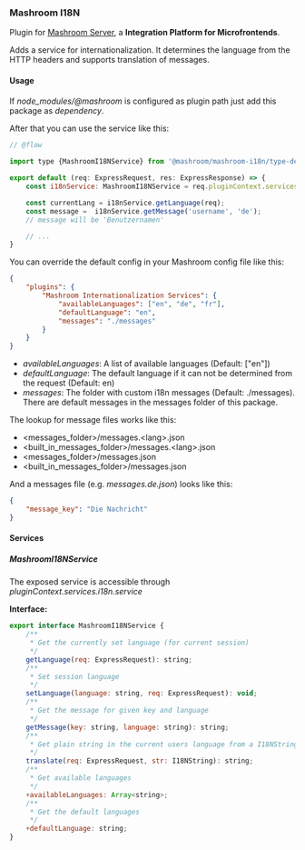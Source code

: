 
### Mashroom I18N

Plugin for [Mashroom Server](https://www.mashroom-server.com), a **Integration Platform for Microfrontends**. 

Adds a service for internationalization. It determines the language from the HTTP headers and
supports translation of messages.

#### Usage

If *node_modules/@mashroom* is configured as plugin path just add this package as _dependency_.

After that you can use the service like this:

```js
// @flow
    
import type {MashroomI18NService} from '@mashroom/mashroom-i18n/type-definitions';

export default (req: ExpressRequest, res: ExpressResponse) => {
    const i18nService: MashroomI18NService = req.pluginContext.services.i18n.service;

    const currentLang = i18nService.getLanguage(req);
    const message =  i18nService.getMessage('username', 'de');
    // message will be 'Benutzernamen'

    // ...
}
```

You can override the default config in your Mashroom config file like this:

```json
{
    "plugins": {
        "Mashroom Internationalization Services": {
            "availableLanguages": ["en", "de", "fr"],
            "defaultLanguage": "en",
            "messages": "./messages"
        }
    }
}
```

 * _availableLanguages_: A list of available languages (Default: ["en"])
 * _defaultLanguage_: The default language if it can not be determined from the request (Default: en)
 * _messages_: The folder with custom i18n messages (Default: ./messages). There are default messages 
   in the messages folder of this package.
 
The lookup for message files works like this:
 
 * &lt;messages_folder&gt;/messages.&lt;lang&gt;.json
 * &lt;built_in_messages_folder&gt;/messages.&lt;lang&gt;.json
 * &lt;messages_folder&gt;/messages.json
 * &lt;built_in_messages_folder&gt;/messages.json
 
And a messages file (e.g. _messages.de.json_) looks like this:

```json
{
    "message_key": "Die Nachricht"
}
``` 

#### Services

##### MashroomI18NService

The exposed service is accessible through _pluginContext.services.i18n.service_

**Interface:**

```js
export interface MashroomI18NService {
    /**
     * Get the currently set language (for current session)
     */
    getLanguage(req: ExpressRequest): string;
    /**
     * Set session language
     */
    setLanguage(language: string, req: ExpressRequest): void;
    /**
     * Get the message for given key and language
     */
    getMessage(key: string, language: string): string;
    /**
     * Get plain string in the current users language from a I18NString
     */
    translate(req: ExpressRequest, str: I18NString): string;
    /**
     * Get available languages
     */
    +availableLanguages: Array<string>;
    /**
     * Get the default languages
     */
    +defaultLanguage: string;
}
```
